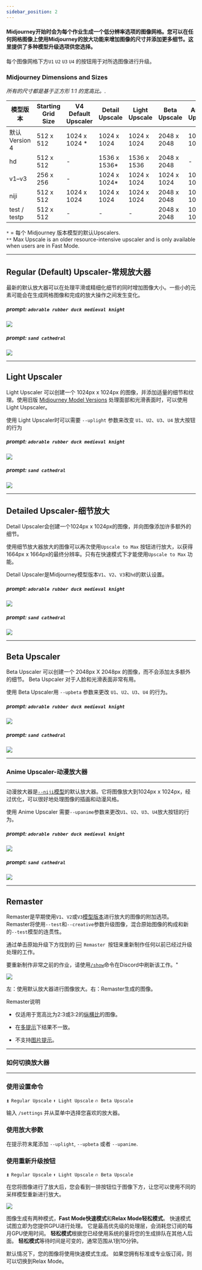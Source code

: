 ```yaml
---
sidebar_position: 2
---
```


#### Midjourney开始时会为每个作业生成一个低分辨率选项的图像网格。您可以在任何网格图像上使用Midjourney的放大功能来增加图像的尺寸并添加更多细节。这里提供了多种模型升级选项供您选择。

 每个图像网格下方`U1` `U2` `U3` `U4` 的按钮用于对所选图像进行升级。

### Midjourney Dimensions and Sizes

_所有的尺寸都是基于正方形 1:1 的宽高比。._

| 模型版本  | Starting Grid Size | V4 Default Upscaler | Detail Upscale | Light Upscale | Beta Upscale | Anime Upscale | Max Upscale** |
|----------------|--------------------|---------------------|----------------|---------------|--------------|---------------|---------------|
| 默认<br/>Version 4 | 512 x 512 | 1024 x 1024 * | 1024 x 1024 | 1024 x 1024 | 2048 x 2048 | 1024 x 1024 | - |
| hd | 512 x 512 | - | 1536 x 1536* | 1536 x 1536 | 2048 x 2048 | - | 1024 x 1024 |
| v1–v3 | 256 x 256 | - | 1024 x 1024* | 1024 x 1024 | 1024 x 1024 | 1024 x 1024 | 1664 x 1664 |
| niji | 512 x 512 | 1024 x 1024 | 1024 x 1024 | 1024 x 1024 | 2048 x 2048 | 1024 x 1024 | - |
| test / testp | 512 x 512 | - | - | - | 2048 x 2048 | 1024 x 1024* | - |

`*` = 每个 Midjourney 版本模型的默认Upscalers.  
`**` Max Upscale is an older resource-intensive upscaler and is only available when users are in Fast Mode.

* * *

Regular (Default) Upscaler-常规放大器
--------------------------

最新的默认放大器可以在处理平滑或精细化细节的同时增加图像大小。一些小的元素可能会在生成网格图像和完成的放大操作之间发生变化。


##### prompt: `adorable rubber duck medieval knight`

![](https://cdn.document360.io/3040c2b6-fead-4744-a3a9-d56d621c6c7e/Images/Documentation/MJ_Upscaler_Regular.png)

##### prompt: `sand cathedral`

![](https://cdn.document360.io/3040c2b6-fead-4744-a3a9-d56d621c6c7e/Images/Documentation/MJ_Upscaler_Regular2.png)

* * *

Light Upscaler
--------------

Light Upscaler 可以创建一个 1024px x 1024px 的图像，并添加适量的细节和纹理。使用旧版 [Midjourney Model Versions](https://docs.midjourney.com/model-versions) 处理面部和光滑表面时，可以使用 Light Uspscaler。

使用 Light Upscaler时可以需要 `--uplight` 参数来改变 `U1`、`U2`、`U3`、`U4` 放大按钮的行为

##### prompt: `adorable rubber duck medieval knight`

![](https://cdn.document360.io/3040c2b6-fead-4744-a3a9-d56d621c6c7e/Images/Documentation/MJ_Upscaler_light.png)

##### prompt: `sand cathedral`

![](https://cdn.document360.io/3040c2b6-fead-4744-a3a9-d56d621c6c7e/Images/Documentation/MJ_Upscaler_Light2.png)

* * *

Detailed Upscaler-细节放大
-----------------

Detail Upscaler会创建一个1024px x 1024px的图像，并向图像添加许多额外的细节。

使用细节放大器放大的图像可以再次使用`Upscale to Max` 按钮进行放大，以获得1664px x 1664px的最终分辨率。只有在快速模式下才能使用`Upscale to Max` 功能。

Detail Upscaler是Midjourney模型版本`V1`、`V2`、`V3`和`hd`的默认设置。

##### prompt: `adorable rubber duck medieval knight`

![](https://cdn.document360.io/3040c2b6-fead-4744-a3a9-d56d621c6c7e/Images/Documentation/MJ_Upscaler_Detailed.png)

##### prompt: `sand cathedral`

![](https://cdn.document360.io/3040c2b6-fead-4744-a3a9-d56d621c6c7e/Images/Documentation/MJ_Upscaler_Detailed2.png)

* * *

Beta Upscaler
-------------


Beta Upscaler 可以创建一个 2048px X 2048px 的图像，而不会添加太多额外的细节。 Beta Uspcaler 对于人脸和光滑表面非常有用。

使用 Beta Upscaler用 `--upbeta` 参数来更改 `U1`、`U2`、`U3`、`U4` 的行为。

##### prompt: `adorable rubber duck medieval knight`

![](https://cdn.document360.io/3040c2b6-fead-4744-a3a9-d56d621c6c7e/Images/Documentation/MJ_Upscaler_beta.png)

##### prompt: `sand cathedral`

![](https://cdn.document360.io/3040c2b6-fead-4744-a3a9-d56d621c6c7e/Images/Documentation/MJ_Upscaler_Beta2.png)

* * *

### Anime Upscaler-动漫放大器

--------------

动漫放大器是[`--niji`模型](https://docs.midjourney.com/models)的默认放大器。它将图像放大到1024px x 1024px，经过优化，可以很好地处理图像的插画和动漫风格。

使用 Anime Upscaler 需要`--upanime`参数来更改`U1`、`U2`、`U3`、`U4`放大按钮的行为。

##### prompt: `adorable rubber duck medieval knight`

![](https://cdn.document360.io/3040c2b6-fead-4744-a3a9-d56d621c6c7e/Images/Documentation/MJ_Upscaler_beta.png)

##### prompt: `sand cathedral`

![](https://cdn.document360.io/3040c2b6-fead-4744-a3a9-d56d621c6c7e/Images/Documentation/MJ_Upscaler_Beta2.png)

* * *

Remaster
--------


Remaster是早期使用`V1`、`V2`或`V3`[模型版本](https://docs.midjourney.com/model-versions)进行放大的图像的附加选项。 Remaster将使用`--test`和`--creative`参数升级图像，混合原始图像的构成和新的`--test`模型的连贯性。

通过单击原始升级下方找到的 `🆕 Remaster `按钮来重新制作任何以前已经过升级处理的工作。

要重新制作非常之前的作业，请使用[`/show`](https://docs.midjourney.com/v1/docs/show-job)命令在Discord中刷新该工作。"

![](https://cdn.document360.io/3040c2b6-fead-4744-a3a9-d56d621c6c7e/Images/Documentation/MJ_RemasterEx.png)

左：使用默认放大器进行图像放大。右：Remaster生成的图像。

Remaster说明

* 仅适用于宽高比为2:3或3:2的[纵横比](https://docs.midjourney.com/docs/aspect-ratios)的图像。

* 在[多提示](https://docs.midjourney.com/docs/multi-prompts)下结果不一致。

* 不支持[图片提示](https://docs.midjourney.com/v1/docs/image-prompts)。

* * *


### 如何切换放大器

-----------------------

### 使用设置命令

`⏫ Regular Upscale` `⬆️ Light Upscale` `🔥 Beta Upscale`

输入 `/settings` 并从菜单中选择您喜欢的放大器。

### 使用放大参数

在提示符末尾添加 `--uplight`, `--upbeta` 或者 `--upanime`.

### 使用重新升级按钮

`⏫ Regular Upscale` `⬆️ Light Upscale` `🔥 Beta Upscale`

在您将图像进行了放大后，您会看到一排按钮位于图像下方，让您可以使用不同的采样模型重新进行放大。

![](https://cdn.document360.io/3040c2b6-fead-4744-a3a9-d56d621c6c7e/Images/Documentation/MJ_Upscaler_Interface.png)


图像生成有两种模式，**Fast Mode快速模式**和**Relax Mode轻松模式**。 快速模式试图立即为您提供GPU进行处理。 它是最高优先级的处理层，会消耗您订阅的每月GPU使用时间。 **轻松模式**根据您已经使用系统的量将您的生成排队在其他人后面。 **轻松模式**等待时间是可变的，通常范围从1到10分钟。

默认情况下，您的图像将使用快速模式生成。 如果您拥有标准或专业版订阅，则可以切换到Relax Mode。

